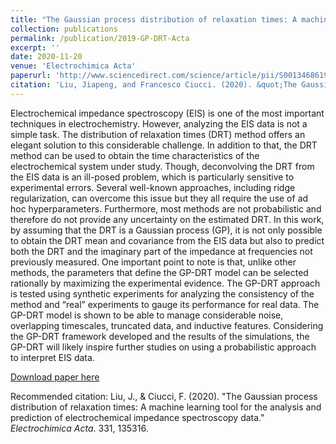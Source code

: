 ```yaml
---
title: "The Gaussian process distribution of relaxation times: A machine learning tool for the analysis and prediction of electrochemical impedance spectroscopy data"
collection: publications
permalink: /publication/2019-GP-DRT-Acta
excerpt: ''
date: 2020-11-20
venue: 'Electrochimica Acta'
paperurl: 'http://www.sciencedirect.com/science/article/pii/S0013468619321887'
citation: 'Liu, Jiapeng, and Francesco Ciucci. (2020). &quot;The Gaussian process distribution of relaxation times: A machine learning tool for the analysis and prediction of electrochemical impedance spectroscopy data.&quot; <i>Electrochimica Acta</i>. 331, 135316.'
---
```

Electrochemical impedance spectroscopy (EIS) is one of the most important techniques in electrochemistry. However, analyzing the EIS data is not a simple task. The distribution of relaxation times (DRT) method offers an elegant solution to this considerable challenge. In addition to that, the DRT method can be used to obtain the time characteristics of the electrochemical system under study. Though, deconvolving the DRT from the EIS data is an ill-posed problem, which is particularly sensitive to experimental errors. Several well-known approaches, including ridge regularization, can overcome this issue but they all require the use of ad hoc hyperparameters. Furthermore, most methods are not probabilistic and therefore do not provide any uncertainty on the estimated DRT. In this work, by assuming that the DRT is a Gaussian process (GP), it is not only possible to obtain the DRT mean and covariance from the EIS data but also to predict both the DRT and the imaginary part of the impedance at frequencies not previously measured. One important point to note is that, unlike other methods, the parameters that define the GP-DRT model can be selected rationally by maximizing the experimental evidence. The GP-DRT approach is tested using synthetic experiments for analyzing the consistency of the method and “real” experiments to gauge its performance for real data. The GP-DRT model is shown to be able to manage considerable noise, overlapping timescales, truncated data, and inductive features. Considering the GP-DRT framework developed and the results of the simulations, the GP-DRT will likely inspire further studies on using a probabilistic approach to interpret EIS data.

[Download paper here](http://jiapeng-liu.github.io/files/JP-Liu_2019_GP-DRT_Elec-Acta.pdf)

Recommended citation: Liu, J., & Ciucci, F. (2020). "The Gaussian process distribution of relaxation times: A machine learning tool for the analysis and prediction of electrochemical impedance spectroscopy data." <i>Electrochimica Acta</i>. 331, 135316.

